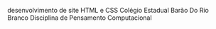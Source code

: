 desenvolvimento de site HTML e CSS
Colégio Estadual Barão Do Rio Branco Disciplina de Pensamento Computacional
